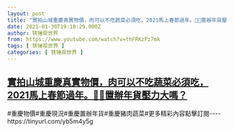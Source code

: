 ```yaml
---
layout: post
title: "實拍山城重慶真實物價，肉可以不吃蔬菜必須吃，2021馬上春節過年。🍄🍄置辦年貨壓力大嗎？"
date: 2021-01-30T19:10:29.000Z
author: 铁锤观世界
from: https://www.youtube.com/watch?v=thFRKzPz7mk
tags: [ 铁锤观世界 ]
categories: [ 铁锤观世界 ]
---
```

<!--1612033829000-->
[實拍山城重慶真實物價，肉可以不吃蔬菜必須吃，2021馬上春節過年。🍄🍄置辦年貨壓力大嗎？](https://www.youtube.com/watch?v=thFRKzPz7mk)
------

<div>
#重慶物價#重慶現況#重慶置辦年貨#重慶豬肉蔬菜#更多精彩內容點擊訂閱----https://tinyurl.com/yb5m4y5g
</div>
